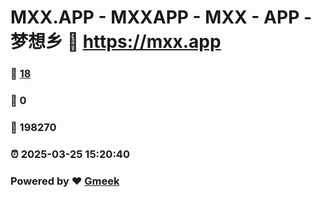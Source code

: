 # MXX.APP - MXXAPP - MXX - APP -  梦想乡 :link: https://mxx.app 
### :page_facing_up: [18](https://mxx.app/tag.html) 
### :speech_balloon: 0 
### :hibiscus: 198270 
### :alarm_clock: 2025-03-25 15:20:40 
### Powered by :heart: [Gmeek](https://github.com/Meekdai/Gmeek)
